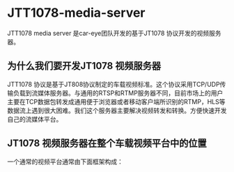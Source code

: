 # JTT1078-media-server

JTT1078 media server 是car-eye团队开发的基于JT1078 协议开发的视频服务器。

## 为什么我们要开发JT1078 视频服务器

JTT1078 协议是基于JT808协议制定的车载视频标准。这个协议采用TCP/UDP传输负载到流媒体服务器。与通用的RTSP和RTMP服务器不同，目前市场上的用户主要在TCP数据包转发成通用便于浏览器或者移动客户端所识别的RTMP，HLS等数据流上遇到很大困难。我们这个服务器主要解决视频转发和转换。方便快速开发自己的流媒体平台。

## JT1078 视频服务器在整个车载视频平台中的位置

一个通常的视频平台通常由下面框架构成：

